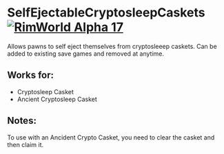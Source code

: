 # SelfEjectableCryptosleepCaskets [![RimWorld Alpha 17](https://img.shields.io/badge/RimWorld-Alpha%2017-brightgreen.svg)](http://rimworldgame.com/)

Allows pawns to self eject themselves from cryptosleeep caskets. Can be added to existing save games and removed at anytime.

## Works for:
- Cryptosleep Casket
- Ancient Cryptosleep Casket

## Notes:
To use with an Ancident Crypto Casket, you need to clear the casket and then claim it.
